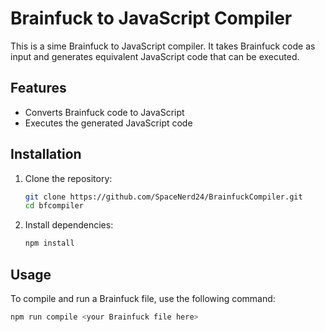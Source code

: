 # Brainfuck to JavaScript Compiler

This is a sime Brainfuck to JavaScript compiler. It takes Brainfuck code as input and generates equivalent JavaScript code that can be executed.

## Features

- Converts Brainfuck code to JavaScript
- Executes the generated JavaScript code

## Installation

1. Clone the repository:
    ```sh
    git clone https://github.com/SpaceNerd24/BrainfuckCompiler.git
    cd bfcompiler
    ```

2. Install dependencies:
    ```sh
    npm install
    ```

## Usage

To compile and run a Brainfuck file, use the following command:
```sh
npm run compile <your Brainfuck file here>